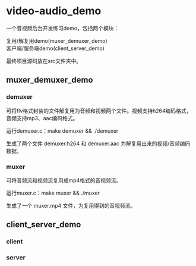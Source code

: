 # video-audio_demo
一个音视频后台开发练习demo，包括两个模块：

复用/解复用demo(muxer_demuxer_demo)  
客户端/服务端demo(client_server_demo)

最终项目源码放在src文件夹中。

## muxer_demuxer_demo

### demuxer
可将flv格式封装的文件解复用为音频和视频两个文件。视频支持h264编码格式，音频支持mp3、aac编码格式。

运行demuxer.c：make demuxer && ./demuxer

生成了两个文件 demuxer.h264 和 demuxer.aac 为解复用出来的视频/音频编码数据。

### muxer
可将音频流和视频流复用成mp4格式的音视频流。

运行muxer.c：make muxer && ./muxer

生成了一个 muxer.mp4 文件，为复用得到的音视频流。

## client_server_demo

### client

### server
